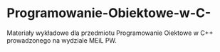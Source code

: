 # Programowanie-Obiektowe-w-C-
Materiały wykładowe dla przedmiotu Programowanie Oiektowe w C++ prowadzonego na wydziale MEiL PW.
